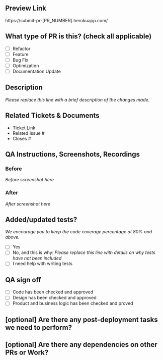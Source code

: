 <!--
     For Work In Progress Pull Requests, please use the Draft PR feature,
     see https://github.blog/2019-02-14-introducing-draft-pull-requests/ for further details.

     For a timely review/response, please avoid force-pushing additional
     commits if your PR already received reviews or comments.

     Before submitting a Pull Request, please ensure you've done the following:
     - 👷‍♀️ Create small PRs. In most cases, this will be possible.
     - ✅ Provide tests for your changes.
     - 📝 Use descriptive commit messages.
     - 📗 Update any related documentation and include any relevant screenshots.
-->

## Preview Link

<!--
Replace [PR_NUMBER] with the actual PR number to generate the preview URL.
For example, for PR #818, the preview link would be:
https://submit-pr-818.herokuapp.com/
-->

https://submit-pr-[PR_NUMBER].herokuapp.com/

## What type of PR is this? (check all applicable)

- [ ] Refactor
- [ ] Feature
- [ ] Bug Fix
- [ ] Optimization
- [ ] Documentation Update

## Description

_Please replace this line with a brief description of the changes made._

## Related Tickets & Documents

<!--
For pull requests that relate to or close an issue, please include them
below.  We like to follow [Github's guidance on linking issues to pull requests](https://docs.github.com/en/issues/tracking-your-work-with-issues/linking-a-pull-request-to-an-issue).

For example, having the text: "closes #1234" would connect the current pull
request to issue 1234.  And when we merge the pull request, GitHub will
automatically close the issue.
-->
- Ticket Link
- Related Issue #
- Closes #

## QA Instructions, Screenshots, Recordings

<!--
Instructions on how to test your changes, a note
on the devices and browsers, this has been tested on, as well as any relevant
images for UI changes.
-->
### Before

_Before screenshot here_

### After

_After screenshot here_

## Added/updated tests?
_We encourage you to keep the code coverage percentage at 80% and above._

- [ ] Yes
- [ ] No, and this is why: _Please replace this line with details on why tests have not been included_
- [ ] I need help with writing tests

## QA sign off
- [ ] Code has been checked and approved
- [ ] Design has been checked and approved
- [ ] Product and business logic has been checked and proved

## [optional] Are there any post-deployment tasks we need to perform?

## [optional] Are there any dependencies on other PRs or Work?

